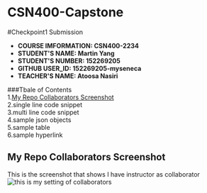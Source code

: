 # CSN400-Capstone

#Checkpoint1 Submission

- **COURSE IMFORMATION: CSN400-2234**
- **STUDENT'S NAME: Martin Yang**
- **STUDENT'S NUMBER: 152269205**
- **GITHUB USER_ID: 152269205-myseneca**
- **TEACHER'S NAME: Atoosa Nasiri**

###Tbale of Contents  
1.[My Repo Collaborators Screenshot](#my-repo-collaborators-screenshot)  
2.single line code snippet  
3.multi line code snippet  
4.sample json objects  
5.sample table  
6.sample hyperlink  

## My Repo Collaborators Screenshot  
This is the screenshot that shows I have instructor as collaborator  
<img src="this is my setting of collaborators.jpg"
     alt="this is my setting of collaborators"
     style="float: left; margin-right: 10px;" />

